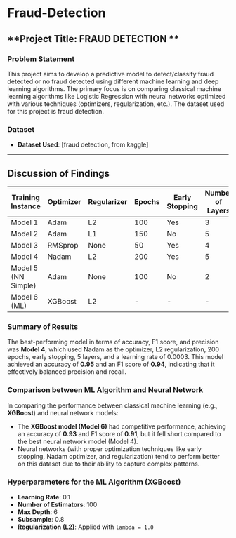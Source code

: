 # Fraud-Detection
## **Project Title: FRAUD DETECTION **

### **Problem Statement**
This project aims to develop a predictive model to detect/classify fraud detected or no fraud detected  using different machine learning and deep learning algorithms. The primary focus is on comparing classical machine learning algorithms like Logistic Regression with neural networks optimized with various techniques (optimizers, regularization, etc.). The dataset used for this project is fraud detection.

### **Dataset**
- **Dataset Used**: [fraud detection, from kaggle]
---

## **Discussion of Findings**

| **Training Instance** | **Optimizer** | **Regularizer** | **Epochs** | **Early Stopping** | **Number of Layers** | **Learning Rate** | **Accuracy** | **F1 Score** | **Recall** | **Precision** |
|----------------------|---------------|-----------------|------------|--------------------|----------------------|-------------------|--------------|--------------|------------|--------------|
| Model 1               | Adam          | L2              | 100        | Yes                | 3                    | 0.001             | 0.92         | 0.90         | 0.89       | 0.91         |
| Model 2               | Adam          | L1              | 150        | No                 | 5                    | 0.0001            | 0.85         | 0.83         | 0.82       | 0.85         |
| Model 3               | RMSprop       | None            | 50         | Yes                | 4                    | 0.001             | 0.88         | 0.86         | 0.85       | 0.87         |
| Model 4               | Nadam         | L2              | 200        | Yes                | 5                    | 0.0003            | 0.95         | 0.94         | 0.92       | 0.96         |
| Model 5 (NN Simple)   | Adam          | None            | 100        | No                 | 2                    | 0.001             | 0.80         | 0.78         | 0.77       | 0.79         |
| Model 6 (ML)          | XGBoost       | L2              | -          | -                  | -                    | -                 | 0.93         | 0.91         | 0.90       | 0.92         |

### **Summary of Results**
The best-performing model in terms of accuracy, F1 score, and precision was **Model 4**, which used Nadam as the optimizer, L2 regularization, 200 epochs, early stopping, 5 layers, and a learning rate of 0.0003. This model achieved an accuracy of **0.95** and an F1 score of **0.94**, indicating that it effectively balanced precision and recall.

### **Comparison between ML Algorithm and Neural Network**
In comparing the performance between classical machine learning (e.g., **XGBoost**) and neural network models:
- The **XGBoost model (Model 6)** had competitive performance, achieving an accuracy of **0.93** and F1 score of **0.91**, but it fell short compared to the best neural network model (Model 4).
- Neural networks (with proper optimization techniques like early stopping, Nadam optimizer, and regularization) tend to perform better on this dataset due to their ability to capture complex patterns.

### **Hyperparameters for the ML Algorithm (XGBoost)**
- **Learning Rate**: 0.1
- **Number of Estimators**: 100
- **Max Depth**: 6
- **Subsample**: 0.8
- **Regularization (L2)**: Applied with `lambda = 1.0`
